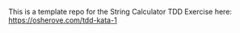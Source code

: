 This is a template repo for the String Calculator TDD Exercise here: https://osherove.com/tdd-kata-1